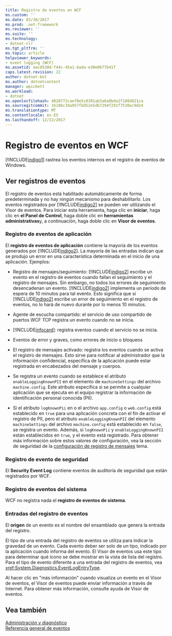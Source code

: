 ```yaml
---
title: Registro de eventos en WCF
ms.custom: ''
ms.date: 03/30/2017
ms.prod: .net-framework
ms.reviewer: ''
ms.suite: ''
ms.technology:
- dotnet-clr
ms.tgt_pltfrm: ''
ms.topic: article
helpviewer_keywords:
- event logging [WCF]
ms.assetid: aac0530d-f44c-45a1-bada-e30e0677b41f
caps.latest.revision: 22
author: dotnet-bot
ms.author: dotnetcontent
manager: wpickett
ms.workload:
- dotnet
ms.openlocfilehash: 4028772caef8e5c0301ab3a6a0bde2f180d821ca
ms.sourcegitcommit: 16186c34a957fdd52e5db7294f291f7530ac9d24
ms.translationtype: MT
ms.contentlocale: es-ES
ms.lasthandoff: 12/22/2017
---
```

# <a name="event-logging-in-wcf"></a>Registro de eventos en WCF
[!INCLUDE[indigo1](../../../../../includes/indigo1-md.md)] rastrea los eventos internos en el registro de eventos de Windows.  
  
## <a name="viewing-event-logs"></a>Ver registros de eventos  
 El registro de eventos está habilitado automáticamente de forma predeterminada y no hay ningún mecanismo para deshabilitarlo. Los eventos registrados por [!INCLUDE[indigo2](../../../../../includes/indigo2-md.md)] se pueden ver utilizando el Visor de eventos. Para iniciar esta herramienta, haga clic en **iniciar**, haga clic en **el Panel de Control**, haga doble clic en **herramientas administrativas**y, a continuación, haga doble clic en **Visor de eventos**.  
  
### <a name="application-event-log"></a>Registro de eventos de aplicación  
 El **registro de eventos de aplicación** contiene la mayoría de los eventos generados por [!INCLUDE[indigo2](../../../../../includes/indigo2-md.md)]. La mayoría de las entradas indican que se produjo un error en una característica determinada en el inicio de una aplicación. Ejemplos:  
  
-   Registro de mensajes/seguimiento: [!INCLUDE[indigo2](../../../../../includes/indigo2-md.md)] escribe un evento en el registro de eventos cuando fallan el seguimiento y el registro de mensajes. Sin embargo, no todos los errores de seguimiento desencadenan un evento. [!INCLUDE[indigo2](../../../../../includes/indigo2-md.md)] implementa un período de espera de 10 minutos para tal evento. Esto significa que si [!INCLUDE[indigo2](../../../../../includes/indigo2-md.md)] escribe un error de seguimiento en el registro de eventos, no lo hará de nuevo durante por lo menos 10 minutos.  
  
-   Agente de escucha compartido: el servicio de uso compartido de puertos WCF TCP registra un evento cuando no se inicia.  
  
-   [!INCLUDE[infocard](../../../../../includes/infocard-md.md)]: registra eventos cuando el servicio no se inicia.  
  
-   Eventos de error y graves, como errores de inicio o bloqueos  
  
-   El registro de mensajes activado: registra los eventos cuando se activa el registro de mensajes. Esto sirve para notificar al administrador que la información confidencial, específica de la aplicación puede estar registrada en encabezados del mensaje y cuerpos.  
  
-   Se registra un evento cuando se establece el atributo `enableLoggingKnownPII` en el elemento de `machineSettings` del archivo `machine.config`. Este atributo especifica si se permite a cualquier aplicación que se ejecuta en el equipo registrar la información de identificación personal conocida (PII).  
  
-   Si el atributo `logKnownPii` en o el archivo `app.config` o `web.config` está establecido en `true` para una aplicación concreta con el fin de activar el registro de PII, pero el atributo `enableLoggingKnownPII` del elemento `machineSettings` del archivo `machine.config` está establecido en `false`, se registra un evento. Además, si `logKnownPii` y `enableLoggingKnownPII` están establecidos en `true`, y el evento está registrado. Para obtener más información sobre estos valores de configuración, vea la sección de seguridad de la [configuración de registro de mensajes](../../../../../docs/framework/wcf/diagnostics/configuring-message-logging.md) tema.  
  
### <a name="security-event-log"></a>Registro de evento de seguridad  
 El **Security Event Log** contiene eventos de auditoría de seguridad que están registrados por WCF.  
  
### <a name="system-event-log"></a>Registro de eventos del sistema  
 WCF no registra nada el **registro de eventos de sistema**.  
  
### <a name="event-log-entries"></a>Entradas del registro de eventos  
 El **origen** de un evento es el nombre del ensamblado que genera la entrada del registro.  
  
 El tipo de una entrada del registro de eventos se utiliza para indicar la gravedad de un evento. Cada evento deber ser solo de un tipo, indicado por la aplicación cuando informa del evento. El Visor de eventos usa este tipo para determinar qué icono se debe mostrar en la vista de lista del registro. Para el tipo de evento diferente a una entrada del registro de eventos, vea <xref:System.Diagnostics.EventLogEntryType>.  
  
 Al hacer clic en "más información" cuando visualiza un evento en el Visor de eventos, el Visor de eventos puede enviar información a través de Internet. Para obtener más información, consulte ayuda de Visor de eventos.  
  
## <a name="see-also"></a>Vea también  
 [Administración y diagnóstico](../../../../../docs/framework/wcf/diagnostics/index.md)  
 [Referencia general de eventos](../../../../../docs/framework/wcf/diagnostics/event-logging/events-general-reference.md)
